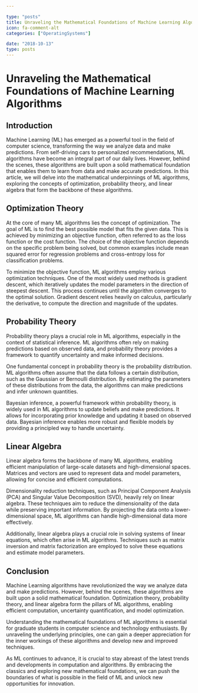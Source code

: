 ```yaml
---

type: "posts"
title: Unraveling the Mathematical Foundations of Machine Learning Algorithms
icon: fa-comment-alt
categories: ["OperatingSystems"]

date: "2018-10-13"
type: posts
---
```





# Unraveling the Mathematical Foundations of Machine Learning Algorithms

## Introduction

Machine Learning (ML) has emerged as a powerful tool in the field of computer science, transforming the way we analyze data and make predictions. From self-driving cars to personalized recommendations, ML algorithms have become an integral part of our daily lives. However, behind the scenes, these algorithms are built upon a solid mathematical foundation that enables them to learn from data and make accurate predictions. In this article, we will delve into the mathematical underpinnings of ML algorithms, exploring the concepts of optimization, probability theory, and linear algebra that form the backbone of these algorithms.

## Optimization Theory

At the core of many ML algorithms lies the concept of optimization. The goal of ML is to find the best possible model that fits the given data. This is achieved by minimizing an objective function, often referred to as the loss function or the cost function. The choice of the objective function depends on the specific problem being solved, but common examples include mean squared error for regression problems and cross-entropy loss for classification problems.

To minimize the objective function, ML algorithms employ various optimization techniques. One of the most widely used methods is gradient descent, which iteratively updates the model parameters in the direction of steepest descent. This process continues until the algorithm converges to the optimal solution. Gradient descent relies heavily on calculus, particularly the derivative, to compute the direction and magnitude of the updates.

## Probability Theory

Probability theory plays a crucial role in ML algorithms, especially in the context of statistical inference. ML algorithms often rely on making predictions based on observed data, and probability theory provides a framework to quantify uncertainty and make informed decisions.

One fundamental concept in probability theory is the probability distribution. ML algorithms often assume that the data follows a certain distribution, such as the Gaussian or Bernoulli distribution. By estimating the parameters of these distributions from the data, the algorithms can make predictions and infer unknown quantities.

Bayesian inference, a powerful framework within probability theory, is widely used in ML algorithms to update beliefs and make predictions. It allows for incorporating prior knowledge and updating it based on observed data. Bayesian inference enables more robust and flexible models by providing a principled way to handle uncertainty.

## Linear Algebra

Linear algebra forms the backbone of many ML algorithms, enabling efficient manipulation of large-scale datasets and high-dimensional spaces. Matrices and vectors are used to represent data and model parameters, allowing for concise and efficient computations.

Dimensionality reduction techniques, such as Principal Component Analysis (PCA) and Singular Value Decomposition (SVD), heavily rely on linear algebra. These techniques aim to reduce the dimensionality of the data while preserving important information. By projecting the data onto a lower-dimensional space, ML algorithms can handle high-dimensional data more effectively.

Additionally, linear algebra plays a crucial role in solving systems of linear equations, which often arise in ML algorithms. Techniques such as matrix inversion and matrix factorization are employed to solve these equations and estimate model parameters.

## Conclusion

Machine Learning algorithms have revolutionized the way we analyze data and make predictions. However, behind the scenes, these algorithms are built upon a solid mathematical foundation. Optimization theory, probability theory, and linear algebra form the pillars of ML algorithms, enabling efficient computation, uncertainty quantification, and model optimization.

Understanding the mathematical foundations of ML algorithms is essential for graduate students in computer science and technology enthusiasts. By unraveling the underlying principles, one can gain a deeper appreciation for the inner workings of these algorithms and develop new and improved techniques.

As ML continues to advance, it is crucial to stay abreast of the latest trends and developments in computation and algorithms. By embracing the classics and exploring new mathematical foundations, we can push the boundaries of what is possible in the field of ML and unlock new opportunities for innovation.